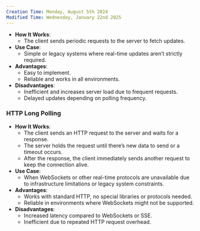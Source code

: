 ```yaml
---
Creation Time: Monday, August 5th 2024
Modified Time: Wednesday, January 22nd 2025
---
```

- **How It Works**:
    - The client sends periodic requests to the server to fetch updates.
- **Use Case**:
    - Simple or legacy systems where real-time updates aren’t strictly required.
- **Advantages**:
    - Easy to implement.
    - Reliable and works in all environments.
- **Disadvantages**:
    - Inefficient and increases server load due to frequent requests.
    - Delayed updates depending on polling frequency.


### **HTTP Long Polling**

- **How It Works**:
    - The client sends an HTTP request to the server and waits for a response.
    - The server holds the request until there’s new data to send or a timeout occurs.
    - After the response, the client immediately sends another request to keep the connection alive.
- **Use Case**:
    - When WebSockets or other real-time protocols are unavailable due to infrastructure limitations or legacy system constraints.
- **Advantages**:
    - Works with standard HTTP, no special libraries or protocols needed.
    - Reliable in environments where WebSockets might not be supported.
- **Disadvantages**:
    - Increased latency compared to WebSockets or SSE.
    - Inefficient due to repeated HTTP request overhead.